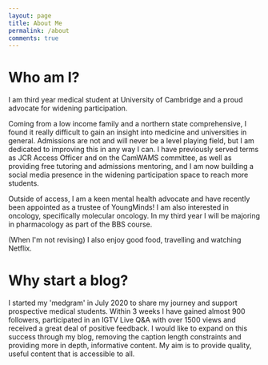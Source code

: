 ```yaml
---
layout: page
title: About Me
permalink: /about
comments: true
---
```


# Who am I? 
I am third year medical student at University of Cambridge and a proud advocate for widening participation. 

Coming from a low income family and a northern state comprehensive, I found it really difficult to gain an insight into medicine and universities in general. Admissions are not and will never be a level playing field, but I am dedicated to improving this in any way I can. I have previously served terms as JCR Access Officer and on the CamWAMS committee, as well as providing free tutoring and admissions mentoring, and I am now building a social media presence in the widening participation space to reach more students. 

Outside of access, I am a keen mental health advocate and have recently been appointed as a trustee of YoungMinds! I am also interested in oncology, specifically molecular oncology. In my third year I will be majoring in pharmacology as part of the BBS course. 

(When I'm not revising) I also enjoy good food, travelling and watching Netflix.

# Why start a blog?
I started my 'medgram' in July 2020 to share my journey and support prospective medical students. Within 3 weeks I have gained almost 900 followers, participated in an IGTV Live Q&A with over 1500 views and received a great deal of positive feedback. I would like to expand on this success through my blog, removing the caption length constraints and providing more in depth, informative content. My aim is to provide quality, useful content that is accessible to all. 